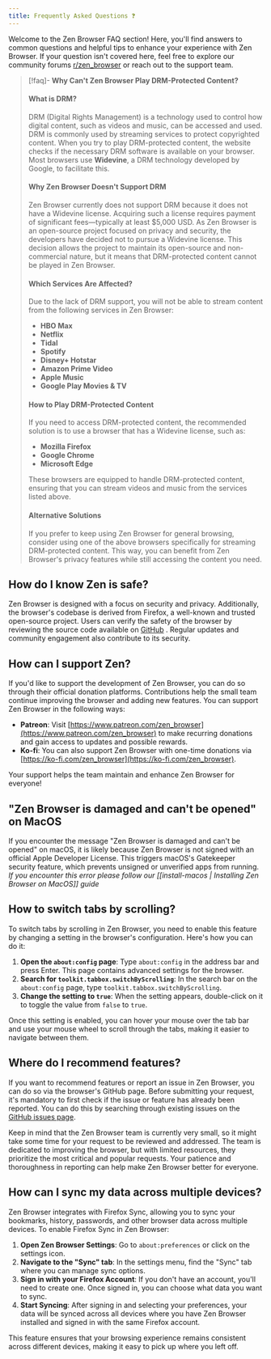 ```yaml
---
title: Frequently Asked Questions ❓
---
```

Welcome to the Zen Browser FAQ section! Here, you'll find answers to common questions and helpful tips to enhance your experience with Zen Browser. If your question isn't covered here, feel free to explore our community forums [r/zen_browser](https://www.reddit.com/r/zen_browser) or reach out to the support team.

>[!faq]-   **Why Can't Zen Browser Play DRM-Protected Content?**
>#### What is DRM?
>DRM (Digital Rights Management) is a technology used to control how digital content, such as videos and music, can be accessed and used. DRM is commonly used by streaming services to protect copyrighted content. When you try to play DRM-protected content, the website checks if the necessary DRM software is available on your browser. Most browsers use **Widevine**, a DRM technology developed by Google, to facilitate this.
>#### Why Zen Browser Doesn't Support DRM
>Zen Browser currently does not support DRM because it does not have a Widevine license. Acquiring such a license requires payment of significant fees—typically at least $5,000 USD. As Zen Browser is an open-source project focused on privacy and security, the developers have decided not to pursue a Widevine license. This decision allows the project to maintain its open-source and non-commercial nature, but it means that DRM-protected content cannot be played in Zen Browser.
>#### Which Services Are Affected?
>Due to the lack of DRM support, you will not be able to stream content from the following services in Zen Browser:
>- **HBO Max**
>- **Netflix**
>- **Tidal**
>- **Spotify**
>- **Disney+ Hotstar**
>- **Amazon Prime Video**
>- **Apple Music**
>- **Google Play Movies & TV**
>#### How to Play DRM-Protected Content
>If you need to access DRM-protected content, the recommended solution is to use a browser that has a Widevine license, such as:
>- **Mozilla Firefox**
>- **Google Chrome**
>- **Microsoft Edge**
>  
>These browsers are equipped to handle DRM-protected content, ensuring that you can stream videos and music from the services listed above.
>#### Alternative Solutions
>If you prefer to keep using Zen Browser for general browsing, consider using one of the above browsers specifically for streaming DRM-protected content. This way, you can benefit from Zen Browser's privacy features while still accessing the content you need.


## **How do I know Zen is safe?**

Zen Browser is designed with a focus on security and privacy. Additionally, the browser's codebase is derived from Firefox, a well-known and trusted open-source project. Users can verify the safety of the browser by reviewing the source code available on [GitHub](https://github.com/zen-browser/desktop) . Regular updates and community engagement also contribute to its security.

## **How can I support Zen?**

If you'd like to support the development of Zen Browser, you can do so through their official donation platforms. Contributions help the small team continue improving the browser and adding new features. You can support Zen Browser in the following ways:

- **Patreon**: Visit [https://www.patreon.com/zen_browser](https://www.patreon.com/zen_browser) to make recurring donations and gain access to updates and possible rewards.
- **Ko-fi**: You can also support Zen Browser with one-time donations via [https://ko-fi.com/zen_browser](https://ko-fi.com/zen_browser).

Your support helps the team maintain and enhance Zen Browser for everyone!

## **"Zen Browser is damaged and can't be opened" on MacOS**
If you encounter the message "Zen Browser is damaged and can't be opened" on macOS, it is likely because Zen Browser is not signed with an official Apple Developer License. This triggers macOS's Gatekeeper security feature, which prevents unsigned or unverified apps from running.
*If you encounter this error please follow our [[install-macos | Installing Zen Browser on MacOS]] guide*

## **How to switch tabs by scrolling?**
To switch tabs by scrolling in Zen Browser, you need to enable this feature by changing a setting in the browser's configuration. Here's how you can do it:

1. **Open the `about:config` page**: Type `about:config` in the address bar and press Enter. This page contains advanced settings for the browser.
2. **Search for `toolkit.tabbox.switchByScrolling`**: In the search bar on the `about:config` page, type `toolkit.tabbox.switchByScrolling`.
3. **Change the setting to `true`**: When the setting appears, double-click on it to toggle the value from `false` to `true`.

Once this setting is enabled, you can hover your mouse over the tab bar and use your mouse wheel to scroll through the tabs, making it easier to navigate between them.

## **Where do I recommend features?**

If you want to recommend features or report an issue in Zen Browser, you can do so via the browser's GitHub page. Before submitting your request, it's mandatory to first check if the issue or feature has already been reported. You can do this by searching through existing issues on the [GitHub issues page](https://github.com/zen-browser/desktop/issues).

Keep in mind that the Zen Browser team is currently very small, so it might take some time for your request to be reviewed and addressed. The team is dedicated to improving the browser, but with limited resources, they prioritize the most critical and popular requests. Your patience and thoroughness in reporting can help make Zen Browser better for everyone.

## **How can I sync my data across multiple devices?**

Zen Browser integrates with Firefox Sync, allowing you to sync your bookmarks, history, passwords, and other browser data across multiple devices. To enable Firefox Sync in Zen Browser:

1. **Open Zen Browser Settings**: Go to `about:preferences` or click on the settings icon.
2. **Navigate to the "Sync" tab**: In the settings menu, find the "Sync" tab where you can manage sync options.
3. **Sign in with your Firefox Account**: If you don't have an account, you'll need to create one. Once signed in, you can choose what data you want to sync.
4. **Start Syncing**: After signing in and selecting your preferences, your data will be synced across all devices where you have Zen Browser installed and signed in with the same Firefox account.

This feature ensures that your browsing experience remains consistent across different devices, making it easy to pick up where you left off.